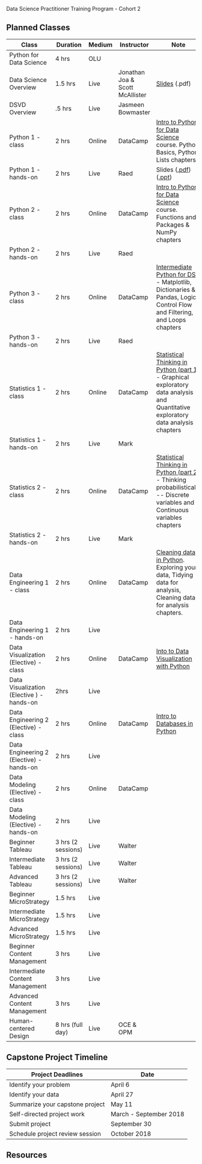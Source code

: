 Data Science Practitioner Training Program - Cohort 2

## Planned Classes

|Class   |Duration  |Medium   |Instructor   |Note   |
|---|---|---|---|---|
|Python for Data Science   |4 hrs   |OLU   |   |   |
|Data Science Overview   |1.5 hrs   |Live   |Jonathan Joa & Scott McAllister   |[Slides](https://github.com/GSA/training-pathway-data-practitioner/blob/master/Cohort%202/Intro-to-Data-Science-March2018.pdf) (.pdf)   |
|DSVD Overview   |.5 hrs   |Live   |Jasmeen Bowmaster   |   |
| Python 1 - class  |2 hrs   |Online   |DataCamp   |[Intro to Python for Data Science](https://www.datacamp.com/courses/intro-to-python-for-data-science) course. Python Basics, Python Lists chapters   |
|Python 1 - hands-on   |2 hrs   |Live   |Raed   | Slides ([.pdf](https://github.com/GSA/training-pathway-data-practitioner/blob/master/Cohort%202/Python%20For%20Data%20Science%20-%20Introduction%20-%20COHORT2.pdf)) ([.ppt](https://github.com/GSA/training-pathway-data-practitioner/blob/master/Cohort%202/Python%20For%20Data%20Science%20-%20Introduction%20-%20COHORT2.pptx))  |
|Python 2 - class   |2 hrs   |Online   |DataCamp   |[Intro to Python for Data Science](https://www.datacamp.com/courses/intro-to-python-for-data-science) course. Functions and Packages & NumPy chapters   |
|Python 2 - hands-on  |2 hrs  |Live  |Raed  |  |
|Python 3 - class  |2 hrs  |Online  |DataCamp  |[Intermediate Python for DS](https://www.datacamp.com/courses/intermediate-python-for-data-science) - Matplotlib, Dictionaries & Pandas, Logic, Control Flow and Filtering, and Loops chapters   |
|Python 3 - hands-on  |2 hrs  |Live  |Raed  | |
|Statistics 1 - class |2 hrs  |Online  |DataCamp  |[Statistical Thinking in Python (part 1)](https://www.datacamp.com/courses/statistical-thinking-in-python-part-1) - Graphical exploratory data analysis and Quantitative exploratory data analysis chapters  |
|Statistics 1 - hands-on  |2 hrs  |Live  |Mark  |  |
|Statistics 2 - class |2 hrs  |Online  |DataCamp  |[Statistical Thinking in Python (part 2)](https://www.datacamp.com/courses/statistical-thinking-in-python-part-2) - Thinking probabilistically -- Discrete variables and Continuous variables chapters  |
|Statistics 2 - hands-on  |2 hrs  |Live  |Mark  |  |
|Data Engineering 1 - class  |2 hrs  |Online  |DataCamp  |[Cleaning data in Python](https://www.datacamp.com/courses/cleaning-data-in-python). Exploring your data, Tidying data for analysis, Cleaning data for analysis chapters.  |
|Data Engineering 1 - hands-on  |2 hrs  |Live  |  |  |
|Data Visualization (Elective) - class |2 hrs |Online |DataCamp |[Into to Data Visualization with Python](https://www.datacamp.com/courses/introduction-to-data-visualization-with-python) |
|Data Visualization (Elective ) - hands-on |2hrs |Live | | |
|Data Engineering 2 (Elective) - class |2 hrs |Online |DataCamp |[Intro to Databases in Python](https://www.datacamp.com/courses/introduction-to-relational-databases-in-python) |
|Data Engineering 2 (Elective) - hands-on |2 hrs |Live | | |
|Data Modeling (Elective) - class |2 hrs |Online |DataCamp | |
|Data Modeling (Elective) - hands-on |2 hrs |Live | | |
|Beginner Tableau |3 hrs (2 sessions) |Live  |Walter | |
|Intermediate Tableau |3 hrs (2 sessions) |Live  |Walter | |
|Advanced Tableau |3 hrs (2 sessions) |Live  |Walter | |
|Beginner MicroStrategy |1.5 hrs |Live | |
|Intermediate MicroStrategy |1.5 hrs |Live | |
|Advanced MicroStrategy |1.5 hrs |Live | |
|Beginner Content Management |3 hrs |Live | |
|Intermediate Content Management |3 hrs |Live | |
|Advanced Content Management |3 hrs |Live | |
|Human-centered Design |8 hrs (full day) |Live |OCE & OPM |

## Capstone Project Timeline
|Project Deadlines  |Date  |
|---|---|
|Identify your problem  |April 6  | 
|Identify your data  |April 27  |
|Summarize your capstone project  |May 11  |
|Self-directed project work  |March - September 2018  |
|Submit project  |September 30  |
|Schedule project review session  |October 2018  |


## Resources 


